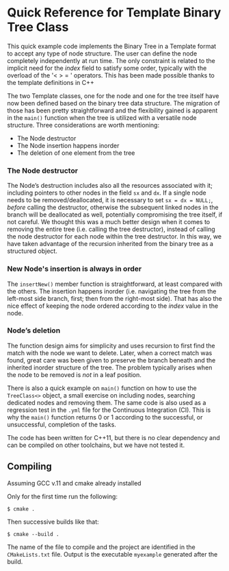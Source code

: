 # Quick Reference for Template Binary Tree Class

This quick example code implements the Binary Tree in a Template format to accept any type of node structure. The user can define the node completely independently at run time. The only constraint is related to the implicit need for the _index_ field to satisfy some order, typically with the overload of the '< > = ' operators. This has been made possible thanks to the template  definitions in C++ 

The two Template classes, one for the node and one for the tree itself have now been defined based on the binary tree data structure. The migration of those has been pretty straightforward and the flexibility gained is apparent in the `main()` function when the tree is utilized with a versatile node structure. Three considerations are worth mentioning:
-	The Node destructor
- The Node insertion happens inorder
-	The deletion of one element from the tree

### The Node destructor 
The Node’s destruction includes also all the resources associated with it; including pointers to other nodes in the field `sx` and `dx`. If a single node needs to be removed/deallocated, it is necessary to set `sx = dx = NULL;`,  *before* calling the destructor, otherwise the subsequent linked nodes in the branch will be deallocated as well, potentially compromising the tree itself, if not careful.
We thought this was a much better design when it comes to removing the entire tree (i.e. calling the tree destructor), instead of calling the node destructor for each node within the tree destructor. In this way, we have taken advantage of the recursion inherited from the binary tree as a structured object.

### New Node's insertion is always in order
The `insertNew()` member function is straightforward, at least compared with the others. The insertion happens inorder (i.e. navigating the tree from the left-most side branch, first; then from the right-most side). That has also the nice effect of keeping the node ordered according to the _index_ value in the node.


### Node’s deletion
The function design aims for simplicity and uses recursion to first find the match with the node we want to delete. Later, when a correct match was found, great care was been given to preserve the branch beneath and the inherited inorder structure of the tree. The problem typically arises when the node to be removed is *not* in a leaf position.



There is also a quick example on `main()` function on how to use the `TreeClass<>` object, a small exercise on including nodes, searching dedicated nodes and removing them. The same code is also used as a regression test in the `.yml` file for the Continuous Integration (CI). This is why the `main()` function returns 0 or 1 according to the successful, or unsuccessful, completion of the tasks.


The code has been written for C++11, but there is no clear dependency and can be compiled on other toolchains, but we have not tested it.



## Compiling
Assuming GCC v.11 and cmake already installed

Only for the first time run the following:

`$ cmake . `

Then successive builds like that:

`$ cmake --build . `

The name of the file to compile and the project are identified in the `CMakeLists.txt` file. 
Output is the executable `myexample` generated after the build.

